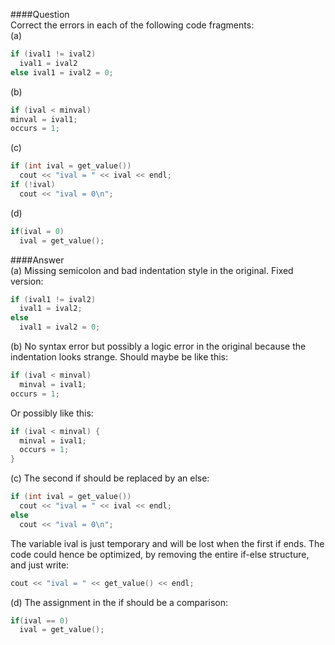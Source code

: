 ####Question  
Correct the errors in each of the following code fragments:  
(a)  
```cpp
if (ival1 != ival2)
  ival1 = ival2
else ival1 = ival2 = 0;
```
(b)  
```cpp
if (ival < minval)
minval = ival1;
occurs = 1;
```
(c)  
```cpp
if (int ival = get_value())
  cout << "ival = " << ival << endl;
if (!ival)
  cout << "ival = 0\n";
```
(d)  
```cpp
if(ival = 0)
  ival = get_value();
```
####Answer  
(a) Missing semicolon and bad indentation style in the original. Fixed version:
```cpp
if (ival1 != ival2)
  ival1 = ival2;
else 
  ival1 = ival2 = 0;
```
(b) No syntax error but possibly a logic error in the original because the indentation looks strange. Should maybe be like this:
```cpp
if (ival < minval)
  minval = ival1;
occurs = 1;
```
Or possibly like this:
```cpp
if (ival < minval) {
  minval = ival1;
  occurs = 1;
}
```
(c)  The second if should be replaced by an else:  
```cpp
if (int ival = get_value())
  cout << "ival = " << ival << endl;
else 
  cout << "ival = 0\n";
```
The variable ival is just temporary and will be lost when the first if ends. The code could hence be optimized, by removing the entire if-else structure, and just write:  
```cpp
cout << "ival = " << get_value() << endl;
```
(d) The assignment in the if should be a comparison:  
```cpp
if(ival == 0)
  ival = get_value();
```
